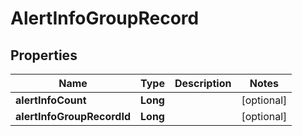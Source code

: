 # AlertInfoGroupRecord

## Properties
Name | Type | Description | Notes
------------ | ------------- | ------------- | -------------
**alertInfoCount** | **Long** |  |  [optional]
**alertInfoGroupRecordId** | **Long** |  |  [optional]

